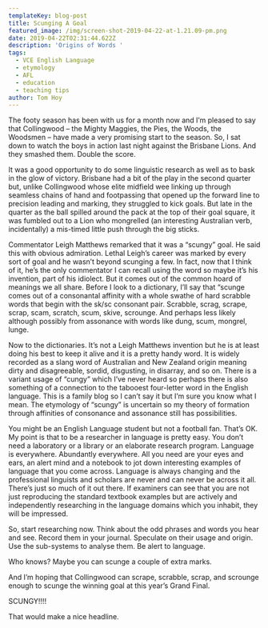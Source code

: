 ```yaml
---
templateKey: blog-post
title: Scunging A Goal
featured_image: /img/screen-shot-2019-04-22-at-1.21.09-pm.png
date: 2019-04-22T02:31:44.622Z
description: 'Origins of Words '
tags:
  - VCE English Language
  - etymology
  - AFL
  - education
  - teaching tips
author: Tom Hoy
---
```

The footy season has been with us for a month now and I’m pleased to say that Collingwood – the Mighty Maggies, the Pies, the Woods, the Woodsmen – have made a very promising start to the season. So, I sat down to watch the boys in action last night against the Brisbane Lions. And they smashed them. Double the score. 

It was a good opportunity to do some linguistic research as well as to bask in the glow of victory. Brisbane had a bit of the play in the second quarter but, unlike Collingwood whose elite midfield wee linking up through seamless chains of hand and footpassing that opened up the forward line to precision leading and marking, they struggled to kick goals. But late in the quarter as the ball spilled around the pack at the top of their goal square, it was fumbled out to a Lion who mongrelled (an interesting Australian verb, incidentally) a mis-timed little push through the big sticks. 

Commentator Leigh Matthews remarked that it was a “scungy” goal. He said this with obvious admiration. Lethal Leigh’s career was marked by every sort of goal and he wasn’t beyond scunging a few. In fact, now that I think of it, he’s the only commentator I can recall using the word so maybe it’s his invention, part of his idiolect. But it comes out of the common hoard of meanings we all share. Before I look to a dictionary, I’ll say that “scunge comes out of a consonantal affinity with a whole swathe of hard scrabble words that begin with the sk/sc consonant pair. Scrabble, scrag, scrape, scrap, scam, scratch, scum, skive, scrounge. And perhaps less likely although possibly from assonance with words like dung, scum, mongrel, lunge. 

Now to the dictionaries. It’s not a Leigh Matthews invention but he is at least doing his best to keep it alive and it is a pretty handy word. It is widely recorded as a slang word of Australian and New Zealand origin meaning dirty and disagreeable, sordid, disgusting, in disarray, and so on. There is a variant usage of “cungy” which I’ve never heard so perhaps there is also something of a connection to the tabooest four-letter word in the English language. This is a family blog so I can’t say it but I’m sure you know what I mean. The etymology of “scungy” is uncertain so my theory of formation through affinities of consonance and assonance still has possibilities.

You might be an English Language student but not a football fan. That’s OK. My point is that to be a researcher in language is pretty easy. You don’t need a laboratory or a library or an elaborate research program. Language is everywhere. Abundantly everywhere. All you need are your eyes and ears, an alert mind and a notebook to jot down interesting examples of language that you come across. Language is always changing and the professional linguists and scholars are never and can never be across it all. There’s just so much of it out there. If examiners can see that you are not just reproducing the standard textbook examples but are actively and independently researching in the language domains which you inhabit, they will be impressed.

So, start researching now. Think about the odd phrases and words you hear and see. Record them in your journal. Speculate on their usage and origin. Use the sub-systems to analyse them. Be alert to language.

Who knows? Maybe you can scunge a couple of extra marks.

And I’m hoping that Collingwood can scrape, scrabble, scrap, and scrounge enough to scunge the winning goal at this year’s Grand Final. 

SCUNGY!!!!

That would make a nice headline.
